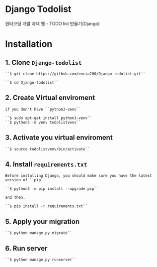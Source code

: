 Django Todolist
============================
윈터코딩 개발 과제 웹 - TODO list 만들기(Django)

Installation
============

## 1. Clone ``Django-todolist``

    ``$ git clone https://github.com/encia200/Django-todolist.git``
    
    ``$ cd Django-todolist``

## 2. Create Virtual enviroment
    
    if you don't have ``python3-venv`` 

    ``$ sudo apt-get install python3-venv``
    ``$ python3 -m venv todolistvenv``
    
## 3. Activate you virtual enviroment
   
    ``$ source todolistvenv/bin/activate``

## 4. Install ``requirements.txt``

    Before installing Django, you should make sure you have the latest version of ``pip``
    
    ``$ python3 -m pip install --upgrade pip``
    
    and then,
    
    ``$ pip install -r requirements.txt``
    
## 5. Apply your migration

    ``$ python manage.py migrate``

## 6. Run server

    ``$ python manage.py runserver``
